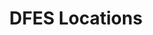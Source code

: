 ---
schema: default
title: DFES Locations
organization: DFES
notes: >-
  This dataset consists of point data showing the location of DFES Stations and
  Offices.
resources:
  - name: SLIP
    url: "\thttps://services.slip.wa.gov.au/public/rest/services/DFES_Public_Services/DFES_Public_Services/MapServer/0"
    format: api
license: 'https://creativecommons.org/licenses/by/4.0/'
category:
  - Uncategorized
maintainer: DFES Spatial Services
maintainer_email: GIS@dfes.wa.gov.au
---